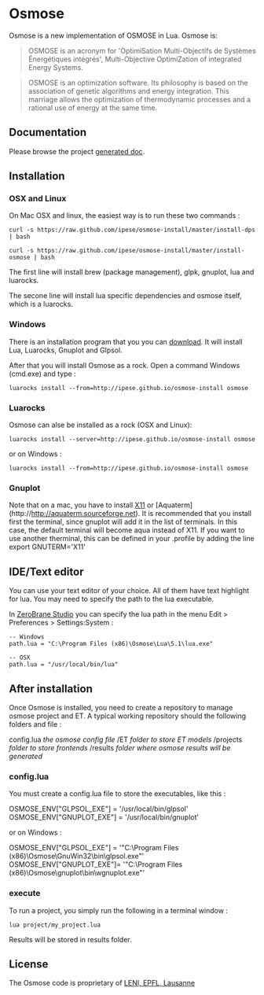 Osmose
=========
Osmose is a new implementation of OSMOSE in Lua. Osmose is:

> OSMOSE is an acronym for 'OptimiSation Multi-Objectifs de Systèmes Énergétiques intégrés', Multi-Objective OptimiZation of integrated Energy Systems.

> OSMOSE is an optimization software. Its philosophy is based on the association of genetic algorithms and energy integration. This marriage allows the optimization of thermodynamic processes and a rational use of energy at the same time.

## Documentation
Please browse the project [generated doc](http://ipese.github.io/osmose/docs/osmose.html).

## Installation

### OSX and Linux

On Mac OSX and linux, the easiest way is to run these two commands :

	curl -s https://raw.github.com/ipese/osmose-install/master/install-dps | bash

	curl -s https://raw.github.com/ipese/osmose-install/master/install-osmose | bash
	
The first line will install brew (package management), glpk, gnuplot, lua and luarocks.

The secone line will install lua specific dependencies and osmose itself, which is a luarocks.

### Windows

There is an installation program that you you can [download](https://dl.dropboxusercontent.com/u/6739730/osmose/install/Osmose-install-01.exe). It will install Lua, Luarocks, Gnuplot and Glpsol.

After that you will install Osmose as a rock. Open a command Windows (cmd.exe) and type : 

	luarocks install --from=http://ipese.github.io/osmose-install osmose


### Luarocks

Osmose can alse be installed as a rock (OSX and Linux):

	luarocks install --server=http://ipese.github.io/osmose-install osmose

or on Windows :

	luarocks install --from=http://ipese.github.io/osmose-install osmose

### Gnuplot

Note that on a mac, you have to install [X11](http://xquartz.macosforge.org)  or  [Aquaterm] (http://http://aquaterm.sourceforge.net). It is recommended that you install first the terminal, since gnuplot will add it in the list of terminals. In this case, the default terminal will become aqua instead of X11. If you want to use another therminal, this can be defined in your .profile by adding the line export GNUTERM='X11'

## IDE/Text editor

You can use your text editor of your choice. All of them have text highlight for lua. You may need to specify the path to the lua executable.

In [ZeroBrane Studio](http://studio.zerobrane.com/) you can specify the lua path in the menu Edit > Preferences > Settings:System :
	
	-- Windows
	path.lua = "C:\Program Files (x86)\Osmose\Lua\5.1\lua.exe"

	-- OSX
	path.lua = "/usr/local/bin/lua"

## After installation

Once Osmose is installed, you need to create a repository to manage osmose project and ET. A typical working repository should the following folders and file :

config.lua 		_the osmose config file_
/ET 					_folder to store ET models_
/projects      _folder to store frontends_
/results      _folder where osmose results will be generated_

### config.lua

You must create a config.lua file to store the executables, like this :

OSMOSE_ENV["GLPSOL_EXE"] 	= '/usr/local/bin/glpsol'<br/>
OSMOSE_ENV["GNUPLOT_EXE"] = '/usr/local/bin/gnuplot'

or on Windows :

OSMOSE_ENV["GLPSOL_EXE"] = '"C:\\Program Files (x86)\\Osmose\\GnuWin32\\bin\\glpsol.exe"'<br/>
OSMOSE_ENV["GNUPLOT_EXE"]= '"C:\\Program Files (x86)\\Osmose\\gnuplot\\bin\\wgnuplot.exe"'

### execute

To run a project, you simply run the following in a terminal window :

	lua project/my_project.lua

Results will be stored in results folder.


## License

The Osmose code is proprietary of [LENI, EPFL, Lausanne](http://leni.epfl.ch/)